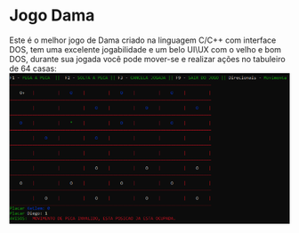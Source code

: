 # Jogo Dama
Este é o melhor jogo de Dama criado na linguagem C/C++ com interface DOS, tem uma excelente jogabilidade e um belo UI\UX com o velho e bom DOS, durante sua jogada você pode mover-se e realizar ações no tabuleiro de 64 casas:
![alt text](https://github.com/DiegoBarney/JogoDama/blob/main/Jogo_Dama.PNG?raw=true)
